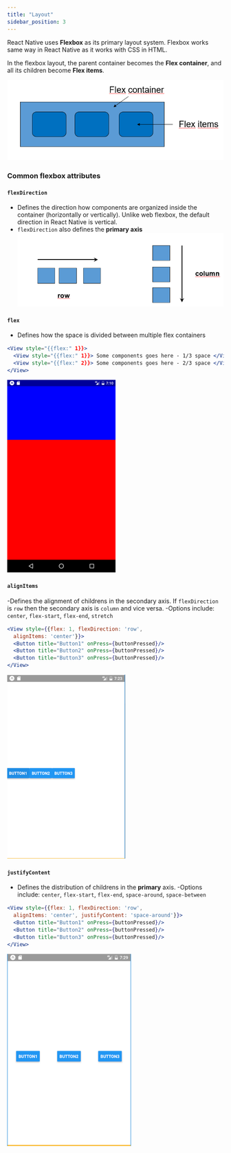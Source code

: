 ```yaml
---
title: "Layout"
sidebar_position: 3
---
```

React Native uses **Flexbox** as its primary layout system. Flexbox works same way in React Native as it works with CSS in HTML. 

In the flexbox layout, the parent container becomes the **Flex container**, and all its children become **Flex items**.

![](img/flexbox.PNG)

### Common flexbox attributes

#### **`flexDirection`**

- Defines the direction how components are organized inside the container (horizontally or vertically). Unlike web flexbox, the default direction in React Native is vertical.
- `flexDirection` also defines the **primary axis**
  ![](img/flexdirection.PNG)

#### **`flex`**

- Defines how the space is divided between multiple flex containers

```jsx
<View style="{{flex:" 1}}>
  <View style="{{flex:" 1}}> Some components goes here - 1/3 space </View>
  <View style="{{flex:" 2}}> Some components goes here - 2/3 space </View>
</View>
```
![w:300 bg right](img/flex.PNG)

#### **`alignItems`**
-Defines the alignment of childrens in the secondary axis. If `flexDirection` is `row` then the secondary axis is `column` and vice versa.
-Options include: `center`, `flex-start`, `flex-end`, `stretch`

```jsx
<View style={{flex: 1, flexDirection: 'row',
  alignItems: 'center'}}>
  <Button title="Button1" onPress={buttonPressed}/>
  <Button title="Button2" onPress={buttonPressed}/>
  <Button title="Button3" onPress={buttonPressed}/>
</View>
```

![w:300 bg right](img/alignitems.png)


#### **`justifyContent`**
- Defines the distribution of childrens in the **primary** axis.
  -Options include: `center`, `flex-start`, `flex-end`, `space-around`,
  `space-between`

```jsx
<View style={{flex: 1, flexDirection: 'row',
  alignItems: 'center', justifyContent: 'space-around'}}>
  <Button title="Button1" onPress={buttonPressed}/>
  <Button title="Button2" onPress={buttonPressed}/>
  <Button title="Button3" onPress={buttonPressed}/>
</View>
```

![](img/justifycontent.png)